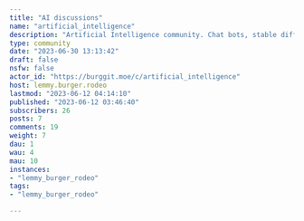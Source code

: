 ```yaml
---
title: "AI discussions" 
name: "artificial_intelligence"
description: "Artificial Intelligence community. Chat bots, stable diffusion, ChatGPT, SO-VITS, anything AI.Post news about new local chat models, discuss implementations, post your work, share your ideas, discuss our impending doom, or even news about new developments in the AI space. If it's about AI, it belongs here."
type: community
date: "2023-06-30 13:13:42"
draft: false
nsfw: false
actor_id: "https://burggit.moe/c/artificial_intelligence"
host: lemmy.burger.rodeo
lastmod: "2023-06-12 04:14:10"
published: "2023-06-12 03:46:40"
subscribers: 26
posts: 7
comments: 19
weight: 7
dau: 1
wau: 4
mau: 10
instances:
- "lemmy_burger_rodeo"
tags: 
- "lemmy_burger_rodeo"

---
```

